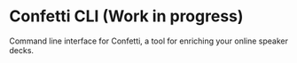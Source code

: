 # Confetti CLI (Work in progress)
Command line interface for Confetti, a tool for enriching your online speaker decks.
